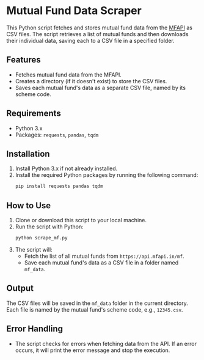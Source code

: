 # Mutual Fund Data Scraper

This Python script fetches and stores mutual fund data from the [MFAPI](https://api.mfapi.in/) as CSV files. The script retrieves a list of mutual funds and then downloads their individual data, saving each to a CSV file in a specified folder.

## Features
- Fetches mutual fund data from the MFAPI.
- Creates a directory (if it doesn't exist) to store the CSV files.
- Saves each mutual fund's data as a separate CSV file, named by its scheme code.

## Requirements
- Python 3.x
- Packages: `requests`, `pandas`, `tqdm`

## Installation
1. Install Python 3.x if not already installed.
2. Install the required Python packages by running the following command:
   ```bash
   pip install requests pandas tqdm
   ```

## How to Use
1. Clone or download this script to your local machine.
2. Run the script with Python:
   ```bash
   python scrape_mf.py
   ```
3. The script will:
   - Fetch the list of all mutual funds from `https://api.mfapi.in/mf`.
   - Save each mutual fund's data as a CSV file in a folder named `mf_data`.

## Output
The CSV files will be saved in the `mf_data` folder in the current directory. Each file is named by the mutual fund's scheme code, e.g., `12345.csv`.

## Error Handling
- The script checks for errors when fetching data from the API. If an error occurs, it will print the error message and stop the execution.


